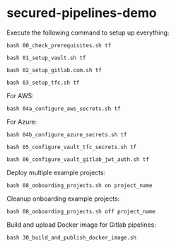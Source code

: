 # secured-pipelines-demo

Execute the following command to setup up everything:
```
bash 00_check_prerequisites.sh tf

bash 01_setup_vault.sh tf

bash 02_setup_gitlab.com.sh tf

bash 03_setup_tfc.sh tf
```
For AWS:
```
bash 04a_configure_aws_secrets.sh tf
```

For Azure:
```
bash 04b_configure_azure_secrets.sh tf
```

```
bash 05_configure_vault_tfc_secrets.sh tf

bash 06_configure_vault_gitlab_jwt_auth.sh tf
```

Deploy multiple example projects:
```
bash 08_onboarding_projects.sh on project_name
```

Cleanup onboarding example projects:
```
bash 08_onboarding_projects.sh off project_name
```

Build and upload Docker image for Gitlab pipelines:
```
bash 30_build_and_publish_docker_image.sh
```
